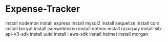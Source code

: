 # Expense-Tracker

install nodemon
install express
install mysql2
install sequelize
install cors
install bcrypt
install jsonwebtoken
install dotenv
install razorpay
install sib-api-v3-sdk
install uuid
install i aws-sdk
install helmet
install morgan
